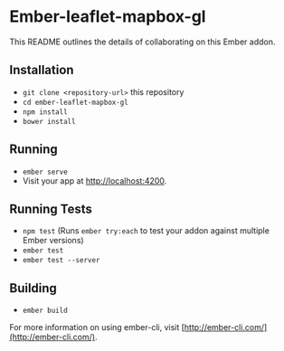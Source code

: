 # Ember-leaflet-mapbox-gl

This README outlines the details of collaborating on this Ember addon.

## Installation

* `git clone <repository-url>` this repository
* `cd ember-leaflet-mapbox-gl`
* `npm install`
* `bower install`

## Running

* `ember serve`
* Visit your app at [http://localhost:4200](http://localhost:4200).

## Running Tests

* `npm test` (Runs `ember try:each` to test your addon against multiple Ember versions)
* `ember test`
* `ember test --server`

## Building

* `ember build`

For more information on using ember-cli, visit [http://ember-cli.com/](http://ember-cli.com/).
